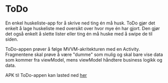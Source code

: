 # ToDo
En enkel huskeliste-app for å skrive ned ting én må husk. ToDo gjør det enkelt å lage huskeliste med oversikt over hvor mye én har gjort. Den gjør det også enkelt å slette lister eller ting én må huske med å swipe de til siden.

ToDo-appen prøver å følge MVVM-akritekturen med en Activity. Fragmentene skal prøve å være "dumme" som mulig og skal bare vise data som kommer fra viewModel, mens viewModel håndtere business logikk og data.

APK til ToDo-appen kan lasted ned [her](https://appdistribution.firebase.dev/i/b862862d95adfcc9 "ToDoAPK")
   